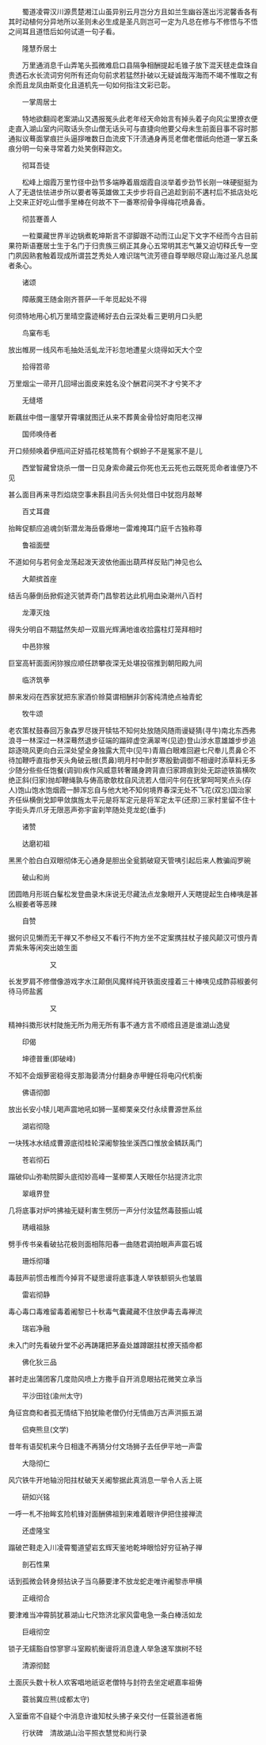 <!-- { "loadSidebar": true } -->
　　蜀道凌霄汉川源贯楚湘江山虽异别云月岂分方且如兰生幽谷莲出污泥馨香各有其时动植何分异地所以圣则未必生成是圣凡则岂可一定为凡总在修与不修悟与不悟之间耳且道悟后如何试道一句子看。

　　隆慧乔居士

　　万里通消息千山弄笔头孤微难启口县隔争相酬提起毛锥子放下混天毬走盘珠自贵透石水长流词穷何所有还向句前求若猛然扑破以无疑诚哉泻海而不竭不惟取之有余而且龙凤由斯变化且道机先一句如何指注文彩已彰。

　　一掌周居士

　　特地欲翻阎老案湖山又遇报冤头此老年经天命始言有掉头着子向风尘里撩衣便走直入湖山室内问取话头奈山僧无话头可与直捷向他要父母未生前面目事不容时那通拟议蓦面掌痕拦头逼拶唯数日血流皮下汗渍通身再觅老僧老僧祇向他道一掌五条痕分明一句亲寻常着力处笑倒释迦文。

　　彻耳吾徒

　　松峰上烟霞万里竹径中劲节多端睁着眉烟霞自淡举着步劲节长刚一味硬挺挺为人了无退怯怯进步所以要者等英雄做工夫步步将自己追趁到前不遘村后不抵店处吃上交来正好吃山僧手里棒在何故不下一番寒彻骨争得梅花喷鼻香。

　　彻芸蹇善人

　　一粒粟藏世界半边锅煮乾坤斯言不谬脚跟不动而江山足下文字不经而今古目前果符斯语蹇居士生于名门于归贵族三纲正其身心五常明其志气兼又迫切释氏专一空门夙因熟套触着现成所谓芸芝秀处人难识瑞气流芳德自尊举眼尽窥山海过圣凡总属者条心。

　　诸颂

　　障蔽魔王随金刚齐菩萨一千年觅起处不得

何须特地用心机万里晴空露迹稀好去白云深处看三更明月口头肥

　　鸟窠布毛

放出帷房一线风布毛抽处活虬龙汗衫忽地遭星火烧得如天大个空

　　拾得笤帚

万里烟尘一帚开几回埽出面皮来姓名没个酬君问哭不才兮笑不才

　　无缝塔

断藕丝中借一廛擘开霄壤就图迁从来不葬黄金骨恰好南阳老汉禅

　　国师唤侍者

开口频频唤着伊瓶间正好插花枝笔筒有个螟蛉子不是冤家不是儿

　　西堂智藏曾烧杀一僧一日见身索命藏云你死也无云死也云既死觅命者谁便乃不见

甚么面目再来寻烈焰烧空事未斟且问舌头何处借日中犹抱月敲琴

　　百丈耳聋

抬眸促额应追魂剑斩潜龙海岳昏爆地一雷难掩耳门庭千古独称尊

　　鲁祖面壁

不道如何与若何金龙荡起泼天波依他画出葫芦样反贴门神见也么

　　大颠摈首座

结舌乌藤倒岳掀假途灭虢弄奇门昌黎若达此机用血染潮州八百村

　　龙潭灭烛

得失分明自不期猛然失却一双眉光辉满地谁收拾露柱灯笼拜相时

　　中邑狝猴

巨室高轩面面闲狝猴应顺任跻攀夜深无处堪投宿推到朝阳殿九间

　　临济筑拳

醉来发闷在西家犹把东家酒价赊莫谓相酬非剑客纯清绝点袖青蛇

　　牧牛颂

老农策杖鼓春回万象森罗尽拨开犊牯不知何处放随风随雨谩疑猜(寻牛)南北东西弗浪寻一林深过一林深蓦然退步征端的蹋碎虚空满翠岑(见迹)登山涉水意雄雄步步追踪逐晓风更向白云深处望全身独露大荒中(见牛)青眉白眼难回避七尺牶儿贯鼻仑不待加鞭呼直指参天头角破云根(贯鼻)明月村中耐岁寒殷勤调御不相谩时添草料无多少随分些些任饱餐(调驯)疾作风威意转奢踊身跨背直归家蹄痕到处无踪迹铁笛横吹绝正斜(归家)抛却鞭绳孰与俦高歌欹枕自风流若人借问牛何在抚掌呵呵笑点头(存人)饱山饱水饱烟霞一醉浑忘自与他大地不知何境界春深无处不飞花(双忘)国治家齐任纵横倒戈卸甲敛旗旌太平元是将军定元是将军定太平(还原)三家村里留不住十字街头弄爪牙无限恶声弥宇宙刹竿随处竞龙蛇(垂手)

　　诸赞

　　达磨初祖

黑黑个脸白白双眼彻体无心通身是胆出全瓮鹅破窥天管咦引起后来人教骗阎罗碗

　　破山和尚

团圆皓月形斑白髼松发登曲录木床说无尽藏法点龙象眼开人天瞎提起生白棒咦是甚么椒姜者等恶辣

　　自赞

据何识见懒而无干禅又不参经又不看行不拘方坐不定案携拄杖子接风颠汉可恨丹青弄紫朱等闲突出娘生面

　　　　　　又

长发罗肩不修僧像游戏字水江颠倒风魔样纯开铁面皮撞着三十棒咦见成酢蒜椒姜何待马师盐酱

　　　　　　又

精神抖擞形状村陡施无所为用无所有事不通方言不顺绺且道是谁湖山逸叟

　　印偈

　　坤德普重(即破峰)

不知不会烟萝密稳得支那海晏清分付翻身赤甲鲤任将电闪代机衡

　　佛语彻御

放出长安小犊儿喝声震地吼如狮一茎楖栗亲交付永续曹源世系丝

　　湖岩彻隐

一块残冰水结成曹源底彻桂轮深阇黎独坐溪西口惟放金鳞跃禹门

　　苍岩彻石

蹋破仰山弥勒院脚头底彻妙高峰一茎楖栗人天眼任尔拈提济北宗

　　翠峨界登

几将底事对炉吟拂袖无疑利害生劈历一声分付汝猛然毒鼓振山城

　　琇峨祖脉

劈手传书亲看破拈花极则面相陈阳春一曲随君调拍眼声声震石城

　　珊烁彻璠

毒鼓声前惯击椎而今掉背不疑思谩将底事逢人举铁额铜头也皱眉

　　雷岩彻静

毒心毒口毒难留毒着阇黎已十秋毒气囊藏藏不住放伊毒去毒禅流

　　瑞岩净融

未入门时先看破升堂不必再踌躇把茅盍处雄蹲踞拄杖撩天插帝都

　　佛化狄三品

甚时走出蒲团客几度勋风喷上方撒手自开消息眼拈花微笑立承当

　　平沙田铨(渝州太守)

角征宫商和者孤无情结下拍犹隃老僧仍付无情曲万古声洪振五湖

　　侣奭熊旦(文学)

昔年有语契机来今日相逢不再猜分付文场狮子去任伊平地一声雷

　　大隐彻仁

风穴铁牛开地轴汾阳拄杖破天关阇黎据此真消息一举令人舌上斑

　　研如兴铭

一呼一札不抬眸玄险机锋对面酬佛祖到来难着眼许伊把住接禅流

　　还虚隆宝

蹋破芒鞋走入川凌霄蜀道望岩玄辉天鉴地乾坤眼恰好穷征衲子禅

　　剖石性果

话到孤微会转身频拈诀子当乌藤要津不放龙蛇走唯许阇黎赤甲横

　　正峨彻合

要津难当冲霄鹄犹慕湖山七尺筇济北家风雷电急一条白棒活如龙

　　巨峨彻空

锁子无鑐豁自惊寥寥斗室殿机衡谩将消息逢人举急速军旗树不轻

　　清源彻懿

土面灰头数十秋人欢客唱地祇讴老僧特与封符去坐定岷嘉率祖俦

　　蓑翁冀应熊(成都太守)

入室垂帘不自疑个中消息许谁知杖头拂子亲交付一任蓑翁道者施

　　行状碑　清故湖山治平照衣慧觉和尚行录

